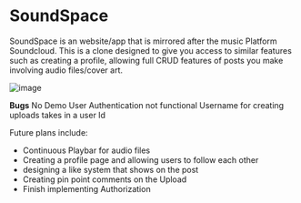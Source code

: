 # SoundSpace
SoundSpace is an website/app that is mirrored after the music Platform Soundcloud.  This is a clone designed to give you access to similar features such as creating a profile, allowing full CRUD features of posts you make involving audio files/cover art.


![image](https://user-images.githubusercontent.com/67086515/127363854-a48dac48-82f2-4d0f-810a-0eb47f1d7e85.png)

**Bugs**
No Demo User
Authentication not functional
Username for creating uploads takes in a user Id


Future plans include:
  - Continuous Playbar for audio files
  - Creating a profile page and allowing users to follow each other
  - designing a like system that shows on the post
  - Creating pin point comments on the Upload
  - Finish implementing Authorization
